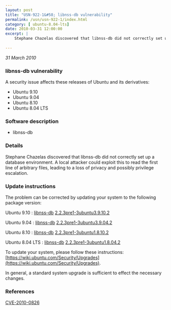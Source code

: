 ```yaml
---
layout: post
title: "USN-922-1&#58; libnss-db vulnerability"
permalink: /usn/usn-922-1/index.html
category: [ ubuntu-8.04-lts]
date: 2010-03-31 12:00:00
excerpt: |
    Stephane Chazelas discovered that libnss-db did not correctly set up a database environment.  A local attacker could exploit this to read the first line of arbitrary files, leading to a loss of privacy and possibly privilege escalation. 
    
--- 
```

 
 

*31 March 2010*

### libnss-db vulnerability

A security issue affects these releases of Ubuntu and its derivatives:

* Ubuntu 9.10
* Ubuntu 9.04
* Ubuntu 8.10
* Ubuntu 8.04 LTS

### Software description

* libnss-db 

### Details

Stephane Chazelas discovered that libnss-db did not correctly set up a database environment. A local attacker could exploit this to read the first line of arbitrary files, leading to a loss of privacy and possibly privilege escalation. 

### Update instructions

The problem can be corrected by updating your system to the following package version:

Ubuntu 9.10
 : [libnss-db](https://launchpad.net/ubuntu/+source/libnss-db) <span> [2.2.3pre1-3ubuntu3.9.10.2](https://launchpad.net/ubuntu/+source/libnss-db/2.2.3pre1-3ubuntu3.9.10.2) </span> 

Ubuntu 9.04
 : [libnss-db](https://launchpad.net/ubuntu/+source/libnss-db) <span> [2.2.3pre1-3ubuntu3.9.04.2](https://launchpad.net/ubuntu/+source/libnss-db/2.2.3pre1-3ubuntu3.9.04.2) </span> 

Ubuntu 8.10
 : [libnss-db](https://launchpad.net/ubuntu/+source/libnss-db) <span> [2.2.3pre1-3ubuntu1.8.10.2](https://launchpad.net/ubuntu/+source/libnss-db/2.2.3pre1-3ubuntu1.8.10.2) </span> 

Ubuntu 8.04 LTS
 : [libnss-db](https://launchpad.net/ubuntu/+source/libnss-db) <span> [2.2.3pre1-3ubuntu1.8.04.2](https://launchpad.net/ubuntu/+source/libnss-db/2.2.3pre1-3ubuntu1.8.04.2) </span> 

To update your system, please follow these instructions: [https://wiki.ubuntu.com/Security/Upgrades](https://wiki.ubuntu.com/Security/Upgrades).

In general, a standard system upgrade is sufficient to effect the necessary changes. 

### References

 
 [CVE-2010-0826](http://people.ubuntu.com/~ubuntu-security/cve/CVE-2010-0826)
 

